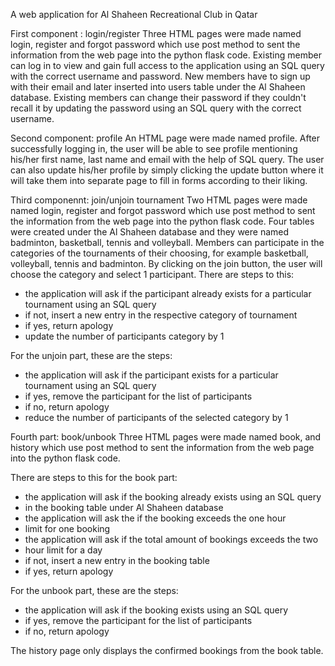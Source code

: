 A web application for Al Shaheen Recreational Club in Qatar

First component : login/register
Three HTML pages were made named login, register and forgot password which use
post method to sent the information from the web page into the python flask code.
Existing member can log in to view and gain full access to the application using an
SQL query with the correct username and password. New members have to sign up with
their email and later inserted into users table under the Al Shaheen database. Existing
members can change their password if they couldn't recall it by updating the password
using an SQL query with the correct username.

Second component: profile
An HTML page were made named profile. After successfully logging in, the user will be able to
see profile mentioning his/her first name, last name and email with the help of SQL query.
The user can also update his/her profile by simply clicking the update button where
it will take them into separate page to fill in forms according to their liking.

Third componennt: join/unjoin tournament
Two HTML pages were made named login, register and forgot password which use
post method to sent the information from the web page into the python flask code.
Four tables were created under the Al Shaheen database and they were named badminton,
basketball, tennis and volleyball. Members can participate in the categories of the
tournaments of their choosing, for example basketball, volleyball, tennis and badminton.
By clicking on the join button, the user will choose the category and select 1 participant.
There are steps to this:
- the application will ask if the participant already exists for a particular tournament
  using an SQL query
- if not, insert a new entry in the respective category of tournament
- if yes, return apology
- update the number of participants category by 1

For the unjoin part, these are the steps:
- the application will ask if the participant exists for a particular tournament
  using an SQL query
- if yes, remove the participant for the list of participants
- if no, return apology
- reduce the number of participants of the selected category by 1

Fourth part: book/unbook
Three HTML pages were made named book, and history which use post method to sent
the information from the web page into the python flask code.

There are steps to this for the book part:
- the application will ask if the booking already exists using an SQL query
- in the booking table under Al Shaheen database
- the application will ask the if the booking exceeds the one hour
- limit for one booking
- the application will ask if the total amount of bookings exceeds the two
- hour limit for a day
- if not, insert a new entry in the booking table
- if yes, return apology

For the unbook part, these are the steps:
- the application will ask if the booking exists
  using an SQL query
- if yes, remove the participant for the list of participants
- if no, return apology

The history page only displays the confirmed bookings from the book table.